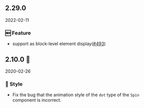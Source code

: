 ## 2.29.0

2022-02-11

### 🆕 Feature

- support as block-level element  display([#493](https://github.com/arco-design/arco-design/pull/493))

## 2.10.0 🏮

2020-02-26

### 💅 Style

- Fix the bug that the animation style of the `dot` type of the `Spin` component is incorrect.

